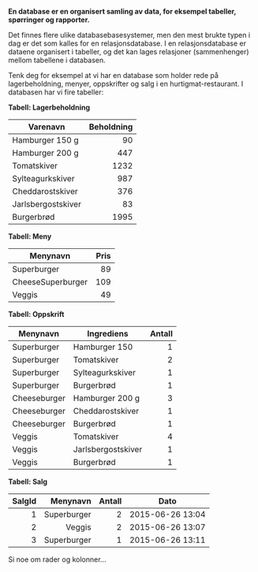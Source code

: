 **En database er en organisert samling av data, for eksempel tabeller, spørringer og rapporter.**

Det finnes flere ulike databasebasesystemer, men den mest brukte typen i dag er det som kalles for en relasjonsdatabase. I en relasjonsdatabase er dataene organisert i tabeller, og det kan lages relasjoner (sammenhenger) mellom tabellene i databasen.

Tenk deg for eksempel at vi har en database som holder rede på lagerbeholdning, menyer, oppskrifter og salg i en hurtigmat-restaurant. I databasen har vi fire tabeller:

**Tabell: Lagerbeholdning**

| Varenavn               | Beholdning |
| ---------------------- |----------: |
| Hamburger 150 g        | 90         |
| Hamburger 200 g        | 447        |
| Tomatskiver            | 1232       |
| Sylteagurkskiver       | 987        |
| Cheddarostskiver       | 376        |
| Jarlsbergostskiver     | 83         |
| Burgerbrød             | 1995       | 

**Tabell: Meny**

| Menynavn          | Pris  |
| ----------------- |-----: |
| Superburger       | 89    |
| CheeseSuperburger | 109   |
| Veggis            | 49    |

**Tabell: Oppskrift**

| Menynavn          | Ingrediens         | Antall |
| ----------------- |------------------- | -----: |
| Superburger       | Hamburger 150      | 1      |
| Superburger       | Tomatskiver        | 2      |
| Superburger       | Sylteagurkskiver   | 1      |
| Superburger       | Burgerbrød         | 1      |
| Cheeseburger      | Hamburger 200 g    | 3      |
| Cheeseburger      | Cheddarostskiver   | 1      |
| Cheeseburger      | Burgerbrød         | 1      |
| Veggis            | Tomatskiver        | 4      |
| Veggis            | Jarlsbergostskiver | 1      |
| Veggis            | Burgerbrød         | 1      |

**Tabell: Salg**

| SalgId     | Menynavn         | Antall | Dato             |
| ---------: | ---------------: | -----: | ---------------- |
| 1          | Superburger      | 2      | 2015-06-26 13:04 |
| 2          | Veggis           | 2      | 2015-06-26 13:07 |
| 3          | Superburger      | 1      | 2015-06-26 13:11 |


Si noe om rader og kolonner...

